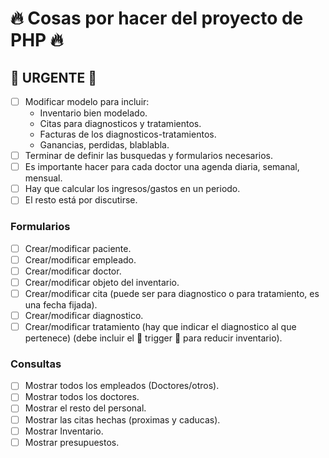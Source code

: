 # :fire: Cosas por hacer del proyecto de PHP :fire:

## :rocket: URGENTE :rocket:

- [ ] Modificar modelo para incluir:
    * Inventario bien modelado.
    * Citas para diagnosticos y tratamientos.
    * Facturas de los diagnosticos-tratamientos.
    * Ganancias, perdidas, blablabla.
- [ ] Terminar de definir las busquedas y formularios necesarios.
- [ ] Es importante hacer para cada doctor una agenda diaria, semanal, mensual.
- [ ] Hay que calcular los ingresos/gastos en un periodo.
- [ ] El resto está por discutirse.

### Formularios

- [ ] Crear/modificar paciente.
- [ ] Crear/modificar empleado.
- [ ] Crear/modificar doctor.
- [ ] Crear/modificar objeto del inventario.
- [ ] Crear/modificar cita (puede ser para diagnostico o para tratamiento, es una fecha fijada).
- [ ] Crear/modificar diagnostico.
- [ ] Crear/modificar tratamiento (hay que indicar el diagnostico al que pertenece) (debe incluir el :bug: trigger :bug: para reducir inventario).

### Consultas

- [ ] Mostrar todos los empleados (Doctores/otros).
- [ ] Mostrar todos los doctores.
- [ ] Mostrar el resto del personal.
- [ ] Mostrar las citas hechas (proximas y caducas).
- [ ] Mostrar Inventario.
- [ ] Mostrar presupuestos. 
